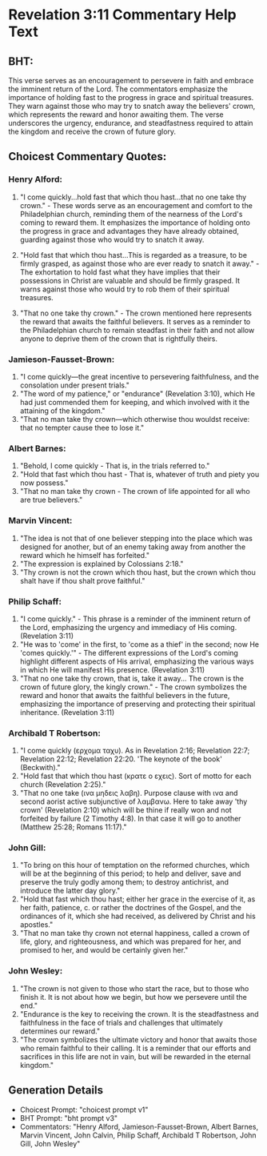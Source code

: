 # Revelation 3:11 Commentary Help Text

## BHT:
This verse serves as an encouragement to persevere in faith and embrace the imminent return of the Lord. The commentators emphasize the importance of holding fast to the progress in grace and spiritual treasures. They warn against those who may try to snatch away the believers' crown, which represents the reward and honor awaiting them. The verse underscores the urgency, endurance, and steadfastness required to attain the kingdom and receive the crown of future glory.

## Choicest Commentary Quotes:
### Henry Alford:
1. "I come quickly...hold fast that which thou hast...that no one take thy crown." - These words serve as an encouragement and comfort to the Philadelphian church, reminding them of the nearness of the Lord's coming to reward them. It emphasizes the importance of holding onto the progress in grace and advantages they have already obtained, guarding against those who would try to snatch it away.

2. "Hold fast that which thou hast...This is regarded as a treasure, to be firmly grasped, as against those who are ever ready to snatch it away." - The exhortation to hold fast what they have implies that their possessions in Christ are valuable and should be firmly grasped. It warns against those who would try to rob them of their spiritual treasures.

3. "That no one take thy crown." - The crown mentioned here represents the reward that awaits the faithful believers. It serves as a reminder to the Philadelphian church to remain steadfast in their faith and not allow anyone to deprive them of the crown that is rightfully theirs.

### Jamieson-Fausset-Brown:
1. "I come quickly—the great incentive to persevering faithfulness, and the consolation under present trials."
2. "The word of my patience," or "endurance" (Revelation 3:10), which He had just commended them for keeping, and which involved with it the attaining of the kingdom."
3. "That no man take thy crown—which otherwise thou wouldst receive: that no tempter cause thee to lose it."

### Albert Barnes:
1. "Behold, I come quickly - That is, in the trials referred to."
2. "Hold that fast which thou hast - That is, whatever of truth and piety you now possess."
3. "That no man take thy crown - The crown of life appointed for all who are true believers."

### Marvin Vincent:
1. "The idea is not that of one believer stepping into the place which was designed for another, but of an enemy taking away from another the reward which he himself has forfeited."
2. "The expression is explained by Colossians 2:18."
3. "Thy crown is not the crown which thou hast, but the crown which thou shalt have if thou shalt prove faithful."

### Philip Schaff:
1. "I come quickly." - This phrase is a reminder of the imminent return of the Lord, emphasizing the urgency and immediacy of His coming. (Revelation 3:11)
2. "He was to 'come' in the first, to 'come as a thief' in the second; now He 'comes quickly.'" - The different expressions of the Lord's coming highlight different aspects of His arrival, emphasizing the various ways in which He will manifest His presence. (Revelation 3:11)
3. "That no one take thy crown, that is, take it away... The crown is the crown of future glory, the kingly crown." - The crown symbolizes the reward and honor that awaits the faithful believers in the future, emphasizing the importance of preserving and protecting their spiritual inheritance. (Revelation 3:11)

### Archibald T Robertson:
1. "I come quickly (ερχομα ταχυ). As in Revelation 2:16; Revelation 22:7; Revelation 22:12; Revelation 22:20. 'The keynote of the book' (Beckwith)."
2. "Hold fast that which thou hast (κρατε ο εχεις). Sort of motto for each church (Revelation 2:25)."
3. "That no one take (ινα μηδεις λαβη). Purpose clause with ινα and second aorist active subjunctive of λαμβανω. Here to take away 'thy crown' (Revelation 2:10) which will be thine if really won and not forfeited by failure (2 Timothy 4:8). In that case it will go to another (Matthew 25:28; Romans 11:17)."

### John Gill:
1. "To bring on this hour of temptation on the reformed churches, which will be at the beginning of this period; to help and deliver, save and preserve the truly godly among them; to destroy antichrist, and introduce the latter day glory."
2. "Hold that fast which thou hast; either her grace in the exercise of it, as her faith, patience, c. or rather the doctrines of the Gospel, and the ordinances of it, which she had received, as delivered by Christ and his apostles."
3. "That no man take thy crown not eternal happiness, called a crown of life, glory, and righteousness, and which was prepared for her, and promised to her, and would be certainly given her."

### John Wesley:
1. "The crown is not given to those who start the race, but to those who finish it. It is not about how we begin, but how we persevere until the end."
2. "Endurance is the key to receiving the crown. It is the steadfastness and faithfulness in the face of trials and challenges that ultimately determines our reward."
3. "The crown symbolizes the ultimate victory and honor that awaits those who remain faithful to their calling. It is a reminder that our efforts and sacrifices in this life are not in vain, but will be rewarded in the eternal kingdom."


## Generation Details
- Choicest Prompt: "choicest prompt v1"
- BHT Prompt: "bht prompt v3"
- Commentators: "Henry Alford, Jamieson-Fausset-Brown, Albert Barnes, Marvin Vincent, John Calvin, Philip Schaff, Archibald T Robertson, John Gill, John Wesley"
